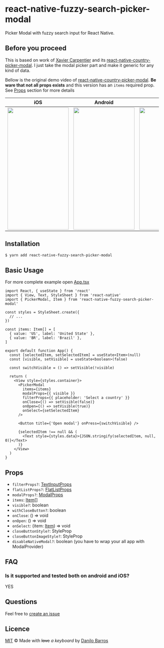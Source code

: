 # react-native-fuzzy-search-picker-modal

Picker Modal with fuzzy search input for React Native.

## Before you proceed

This is based on work of [Xavier Carpentier](https://xaviercarpentier.com/) and its [react-native-country-picker-modal](https://github.com/xcarpentier/react-native-country-picker-modal). I just take the modal picker part and make it generic for any kind of data.

Bellow is the original demo video of [react-native-country-picker-modal](https://github.com/xcarpentier/react-native-country-picker-modal). **Be ware that not all props exists** and this version has an `items` required prop. See [Props](https://github.com/danilobjr/react-native-fuzzy-search-picker-modal/blob/master/README.md#props) section for more details

| iOS                                                                                               | Android                                                                                           | Web                                                                                               |
| ------------------------------------------------------------------------------------------------- | ------------------------------------------------------------------------------------------------- | ------------------------------------------------------------------------------------------------- |
| <img  src="https://media.giphy.com/media/cKmlP4Ue5pUrH0DQLi/giphy.gif" width="200" height="400"/> | <img  src="https://media.giphy.com/media/Q7SDti4eARGx2CQIGE/giphy.gif" width="200" height="400"/> | <img  src="https://media.giphy.com/media/gKl3z3c7sVVL7KSSh8/giphy.gif" width="250" height="400"/> |

<!-- ## Demo -->

<!-- - 🎉[ GO TO WEB DEMO ](http://xcarpentier.github.io/react-native-country-picker-modal/) 🎉
- [snack example](https://snack.expo.io/@xcarpentier/bossy-marshmallows) -->

## Installation

```bash
$ yarn add react-native-fuzzy-search-picker-modal
```

## Basic Usage

For more complete example open [App.tsx](https://github.com/danilobjr/react-native-fuzzy-search-picker-modal/blob/master/App.tsx)

```tsx
import React, { useState } from 'react'
import { View, Text, StyleSheet } from 'react-native'
import { PickerModal, Item } from 'react-native-fuzzy-search-picker-modal'

const styles = StyleSheet.create({
  // ...
})

const items: Item[] = [
  { value: 'US', label: 'United State' },
  { value: 'BR', label: 'Brazil' },
]

export default function App() {
  const [selectedItem, setSelectedItem] = useState<Item>(null)
  const [visible, setVisible] = useState<boolean>(false)

  const switchVisible = () => setVisible(!visible)

  return (
    <View style={styles.container}>
      <PickerModal
        items={items}
        modalProps={{ visible }}
        filterProps={{ placeholder: 'Select a country' }}
        onClose={() => setVisible(false)}
        onOpen={() => setVisible(true)}
        onSelect={setSelectedItem}
      />

      <Button title={'Open modal'} onPress={switchVisible} />

      {selectedItem !== null && (
        <Text style={styles.data}>{JSON.stringify(selectedItem, null, 0)}</Text>
      )}
    </View>
  )
}
```

## Props

- `filterProps?`: [TextInputProps](https://facebook.github.io/react-native/docs/textinput#props)
- `flatListProps?`: [FlatListProps<Item>](https://facebook.github.io/react-native/docs/flatlist#props)
- `modalProps?`: [ModalProps](https://facebook.github.io/react-native/docs/modal#props)
- `items`: [Item](https://github.com/danilobjr/react-native-fuzzy-search-picker-modal/blob/master/src/types.ts)[]
- `visible?`: boolean
- `withCloseButton?`: boolean
- `onClose`: () => void
- `onOpen`: () => void
- `onSelect`: (item: [Item](https://github.com/danilobjr/react-native-fuzzy-search-picker-modal/blob/master/src/types.ts)) => void
- `closeButtonStyle?`: StyleProp<ViewStyle>
- `closeButtonImageStyle?`: StyleProp<ImageStyle>
- `disableNativeModal?`: boolean (you have to wrap your all app with ModalProvider)

## FAQ

### Is it supported and tested both on android and iOS?

YES

## Questions

Feel free to [create an issue](https://github.com/danilobjr/react-native-fuzzy-search-modal-picker/issues/new)

## Licence

[MIT](https://danilobjr.mit-license.org/) © Made with <strike>love</strike> _a keyboard_ by [Danilo Barros](https://danilobjr.mit-license.org/)
